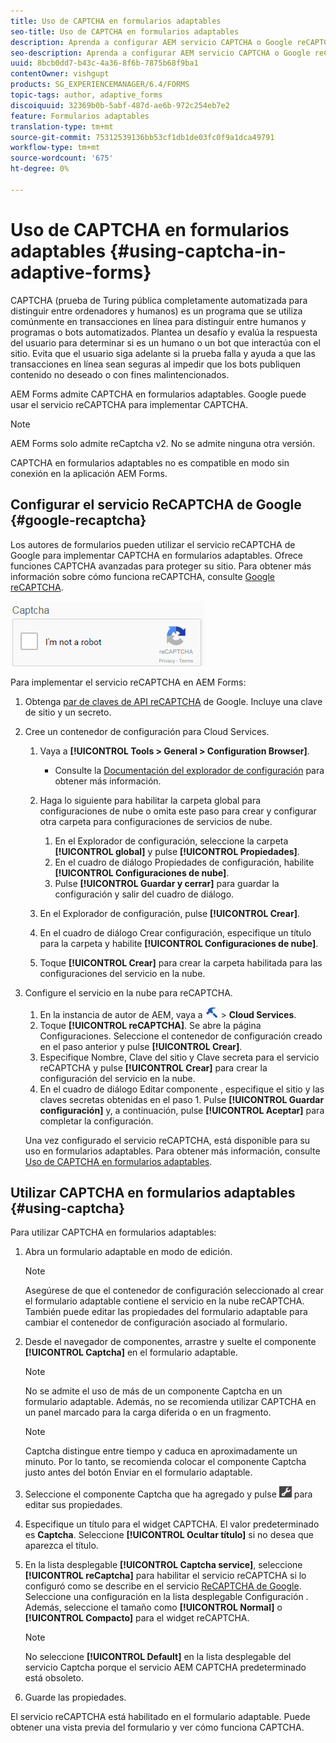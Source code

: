 ```yaml
---
title: Uso de CAPTCHA en formularios adaptables
seo-title: Uso de CAPTCHA en formularios adaptables
description: Aprenda a configurar AEM servicio CAPTCHA o Google reCAPTCHA en formularios adaptables.
seo-description: Aprenda a configurar AEM servicio CAPTCHA o Google reCAPTCHA en formularios adaptables.
uuid: 8bcb0dd7-b43c-4a36-8f6b-7875b68f9ba1
contentOwner: vishgupt
products: SG_EXPERIENCEMANAGER/6.4/FORMS
topic-tags: author, adaptive_forms
discoiquuid: 32369b0b-5abf-487d-ae6b-972c254eb7e2
feature: Formularios adaptables
translation-type: tm+mt
source-git-commit: 75312539136bb53cf1db1de03fc0f9a1dca49791
workflow-type: tm+mt
source-wordcount: '675'
ht-degree: 0%

---
```



# Uso de CAPTCHA en formularios adaptables {#using-captcha-in-adaptive-forms}

CAPTCHA (prueba de Turing pública completamente automatizada para distinguir entre ordenadores y humanos) es un programa que se utiliza comúnmente en transacciones en línea para distinguir entre humanos y programas o bots automatizados. Plantea un desafío y evalúa la respuesta del usuario para determinar si es un humano o un bot que interactúa con el sitio. Evita que el usuario siga adelante si la prueba falla y ayuda a que las transacciones en línea sean seguras al impedir que los bots publiquen contenido no deseado o con fines malintencionados.

AEM Forms admite CAPTCHA en formularios adaptables. Google puede usar el servicio reCAPTCHA para implementar CAPTCHA.

>[!NOTE]
>
>AEM Forms solo admite reCaptcha v2. No se admite ninguna otra versión.
>
>CAPTCHA en formularios adaptables no es compatible en modo sin conexión en la aplicación AEM Forms.

## Configurar el servicio ReCAPTCHA de Google {#google-recaptcha}

Los autores de formularios pueden utilizar el servicio reCAPTCHA de Google para implementar CAPTCHA en formularios adaptables. Ofrece funciones CAPTCHA avanzadas para proteger su sitio. Para obtener más información sobre cómo funciona reCAPTCHA, consulte [Google reCAPTCHA](https://developers.google.com/recaptcha/).

![recaptcha](assets/recaptcha.png)

Para implementar el servicio reCAPTCHA en AEM Forms:

1. Obtenga [par de claves de API reCAPTCHA](https://www.google.com/recaptcha/admin) de Google. Incluye una clave de sitio y un secreto.
1. Cree un contenedor de configuración para Cloud Services.

   1. Vaya a **[!UICONTROL Tools > General > Configuration Browser]**.
      * Consulte la [Documentación del explorador de configuración](/help/sites-administering/configurations.md) para obtener más información.
   1. Haga lo siguiente para habilitar la carpeta global para configuraciones de nube o omita este paso para crear y configurar otra carpeta para configuraciones de servicios de nube.

      1. En el Explorador de configuración, seleccione la carpeta **[!UICONTROL global]** y pulse **[!UICONTROL Propiedades]**.
      1. En el cuadro de diálogo Propiedades de configuración, habilite **[!UICONTROL Configuraciones de nube]**.
      1. Pulse **[!UICONTROL Guardar y cerrar]** para guardar la configuración y salir del cuadro de diálogo.
   1. En el Explorador de configuración, pulse **[!UICONTROL Crear]**.
   1. En el cuadro de diálogo Crear configuración, especifique un título para la carpeta y habilite **[!UICONTROL Configuraciones de nube]**.
   1. Toque **[!UICONTROL Crear]** para crear la carpeta habilitada para las configuraciones del servicio en la nube.


1. Configure el servicio en la nube para reCAPTCHA.

   1. En la instancia de autor de AEM, vaya a ![tools](assets/tools.png) > **Cloud Services**.
   1. Toque **[!UICONTROL reCAPTCHA]**. Se abre la página Configuraciones. Seleccione el contenedor de configuración creado en el paso anterior y pulse **[!UICONTROL Crear]**.
   1. Especifique Nombre, Clave del sitio y Clave secreta para el servicio reCAPTCHA y pulse **[!UICONTROL Crear]** para crear la configuración del servicio en la nube.
   1. En el cuadro de diálogo Editar componente , especifique el sitio y las claves secretas obtenidas en el paso 1. Pulse **[!UICONTROL Guardar configuración]** y, a continuación, pulse **[!UICONTROL Aceptar]** para completar la configuración.

   Una vez configurado el servicio reCAPTCHA, está disponible para su uso en formularios adaptables. Para obtener más información, consulte [Uso de CAPTCHA en formularios adaptables](#using-captcha).

## Utilizar CAPTCHA en formularios adaptables {#using-captcha}

Para utilizar CAPTCHA en formularios adaptables:

1. Abra un formulario adaptable en modo de edición.

   >[!NOTE]
   >
   >Asegúrese de que el contenedor de configuración seleccionado al crear el formulario adaptable contiene el servicio en la nube reCAPTCHA. También puede editar las propiedades del formulario adaptable para cambiar el contenedor de configuración asociado al formulario.

1. Desde el navegador de componentes, arrastre y suelte el componente **[!UICONTROL Captcha]** en el formulario adaptable.

   >[!NOTE]
   >
   >No se admite el uso de más de un componente Captcha en un formulario adaptable. Además, no se recomienda utilizar CAPTCHA en un panel marcado para la carga diferida o en un fragmento.

   >[!NOTE]
   >
   >Captcha distingue entre tiempo y caduca en aproximadamente un minuto. Por lo tanto, se recomienda colocar el componente Captcha justo antes del botón Enviar en el formulario adaptable.

1. Seleccione el componente Captcha que ha agregado y pulse ![cmppr](assets/cmppr.png) para editar sus propiedades.
1. Especifique un título para el widget CAPTCHA. El valor predeterminado es **Captcha**. Seleccione **[!UICONTROL Ocultar título]** si no desea que aparezca el título.
1. En la lista desplegable **[!UICONTROL Captcha service]**, seleccione **[!UICONTROL reCaptcha]** para habilitar el servicio reCAPTCHA si lo configuró como se describe en el servicio [ReCAPTCHA de Google](#google-recaptcha). Seleccione una configuración en la lista desplegable Configuración . Además, seleccione el tamaño como **[!UICONTROL Normal]** o **[!UICONTROL Compacto]** para el widget reCAPTCHA.

   >[!NOTE]
   >
   >No seleccione **[!UICONTROL Default]** en la lista desplegable del servicio Captcha porque el servicio AEM CAPTCHA predeterminado está obsoleto.

1. Guarde las propiedades.

El servicio reCAPTCHA está habilitado en el formulario adaptable. Puede obtener una vista previa del formulario y ver cómo funciona CAPTCHA.
